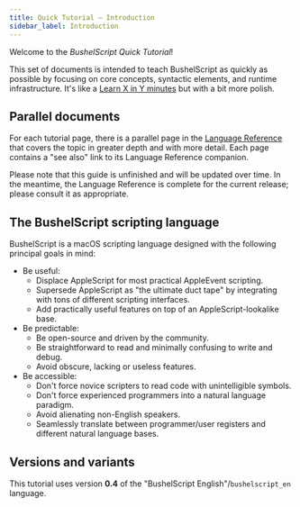 ```yaml
---
title: Quick Tutorial – Introduction
sidebar_label: Introduction
---
```


Welcome to the _BushelScript Quick Tutorial_!

This set of documents is intended to teach BushelScript as quickly as possible by focusing on core concepts, syntactic elements, and runtime infrastructure. It's like a [Learn X in Y minutes](https://learnxinyminutes.com) but with a bit more polish.

## Parallel documents

For each tutorial page, there is a parallel page in the [Language Reference](/help/docs/ref) that covers the topic in greater depth and with more detail. Each page contains a "see also" link to its Language Reference companion.

Please note that this guide is unfinished and will be updated over time. In the meantime, the Language Reference is complete for the current release; please consult it as appropriate.

## The BushelScript scripting language

BushelScript is a macOS scripting language designed with the following principal goals in mind:

- Be useful:
  - Displace AppleScript for most practical AppleEvent scripting.
  - Supersede AppleScript as "the ultimate duct tape" by integrating with tons of different scripting interfaces.
  - Add practically useful features on top of an AppleScript-lookalike base.
- Be predictable:
  - Be open-source and driven by the community.
  - Be straightforward to read and minimally confusing to write and debug.
  - Avoid obscure, lacking or useless features.
- Be accessible:
  - Don't force novice scripters to read code with unintelligible symbols.
  - Don't force experienced programmers into a natural language paradigm.
  - Avoid alienating non-English speakers.
  - Seamlessly translate between programmer/user registers and different natural language bases.

## Versions and variants

This tutorial uses version **0.4** of the "BushelScript English"/`bushelscript_en` language.
